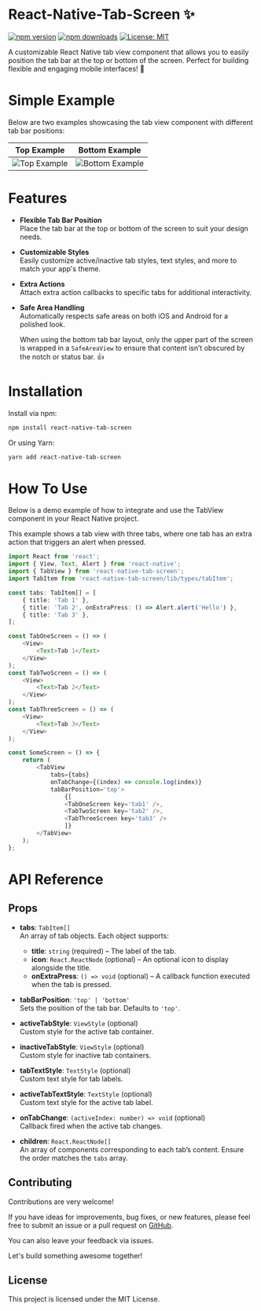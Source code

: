# React-Native-Tab-Screen ✨
[![npm version](https://img.shields.io/npm/v/react-native-tab-screen.svg)](https://www.npmjs.com/package/react-native-tab-screen)
[![npm downloads](https://img.shields.io/npm/dm/react-native-tab-screen.svg)](https://www.npmjs.com/package/react-native-tab-screen)
[![License: MIT](https://img.shields.io/npm/l/react-native-tab-screen.svg)](https://github.com/KIMJINWOO4/react-native-tab-screen/blob/main/LICENSE)


A customizable React Native tab view component that allows you to easily position the tab bar at the top or bottom of the screen. Perfect for building flexible and engaging mobile interfaces! 🚀

# Simple Example

Below are two examples showcasing the tab view component with different tab bar positions:

| Top Example                                                                                     | Bottom Example                                                                                     |
| ----------------------------------------------------------------------------------------------- | -------------------------------------------------------------------------------------------------- |
| ![Top Example](https://github.com/user-attachments/assets/2522caaa-1b5c-4aa5-87c8-a03a876a6f4a) | ![Bottom Example](https://github.com/user-attachments/assets/84fe0ef1-546f-4205-9389-dcea49e8038e) |

# Features

-   **Flexible Tab Bar Position**  
    Place the tab bar at the top or bottom of the screen to suit your design needs.

-   **Customizable Styles**  
    Easily customize active/inactive tab styles, text styles, and more to match your app's theme.

-   **Extra Actions**  
    Attach extra action callbacks to specific tabs for additional interactivity.

-   **Safe Area Handling**  
    Automatically respects safe areas on both iOS and Android for a polished look.

    When using the bottom tab bar layout, only the upper part of the screen is wrapped in a `SafeAreaView` to ensure that content isn’t obscured by the notch or status bar. 👍

# Installation

Install via npm:

```bash
npm install react-native-tab-screen
```

Or using Yarn:

```bash
yarn add react-native-tab-screen
```

# How To Use

Below is a demo example of how to integrate and use the TabView component in your React Native project.

This example shows a tab view with three tabs, where one tab has an extra action that triggers an alert when pressed.

```ts
import React from 'react';
import { View, Text, Alert } from 'react-native';
import { TabView } from 'react-native-tab-screen';
import TabItem from 'react-native-tab-screen/lib/types/tabItem';

const tabs: TabItem[] = [
    { title: 'Tab 1' },
    { title: 'Tab 2', onExtraPress: () => Alert.alert('Hello') },
    { title: 'Tab 3' },
];

const TabOneScreen = () => (
    <View>
        <Text>Tab 1</Text>
    </View>
);
const TabTwoScreen = () => (
    <View>
        <Text>Tab 2</Text>
    </View>
);
const TabThreeScreen = () => (
    <View>
        <Text>Tab 3</Text>
    </View>
);

const SomeScreen = () => {
    return (
        <TabView
            tabs={tabs}
            onTabChange={(index) => console.log(index)}
            tabBarPosition='top'>
                {[
                <TabOneScreen key='tab1' />,
                <TabTwoScreen key='tab2' />,
                <TabThreeScreen key='tab3' />
                ]}
        </TabView>
    );
};
```

# API Reference

## Props

-   **tabs**: `TabItem[]`  
    An array of tab objects. Each object supports:

    -   **title**: `string` (required) – The label of the tab.
    -   **icon**: `React.ReactNode` (optional) – An optional icon to display alongside the title.
    -   **onExtraPress**: `() => void` (optional) – A callback function executed when the tab is pressed.

-   **tabBarPosition**: `'top' | 'bottom'`  
    Sets the position of the tab bar. Defaults to `'top'`.

-   **activeTabStyle**: `ViewStyle` (optional)  
    Custom style for the active tab container.

-   **inactiveTabStyle**: `ViewStyle` (optional)  
    Custom style for inactive tab containers.

-   **tabTextStyle**: `TextStyle` (optional)  
    Custom text style for tab labels.

-   **activeTabTextStyle**: `TextStyle` (optional)  
    Custom text style for the active tab label.

-   **onTabChange**: `(activeIndex: number) => void` (optional)  
    Callback fired when the active tab changes.

-   **children**: `React.ReactNode[]`  
    An array of components corresponding to each tab’s content. Ensure the order matches the `tabs` array.

## Contributing

Contributions are very welcome!

If you have ideas for improvements, bug fixes, or new features, please feel free to submit an issue or a pull request on [GitHub](https://github.com/KIMJINWOO4/react-native-tab-screen).

You can also leave your feedback via issues.

Let's build something awesome together!

## License

This project is licensed under the MIT License.
